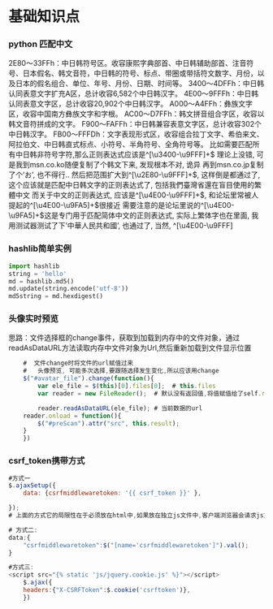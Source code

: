 # 基础知识点


### python 匹配中文
2E80～33FFh：中日韩符号区。收容康熙字典部首、中日韩辅助部首、注音符号、日本假名、韩文音符，中日韩的符号、标点、带圈或带括符文数字、月份，以及日本的假名组合、单位、年号、月份、日期、时间等。
3400～4DFFh：中日韩认同表意文字扩充A区，总计收容6,582个中日韩汉字。
4E00～9FFFh：中日韩认同表意文字区，总计收容20,902个中日韩汉字。
A000～A4FFh：彝族文字区，收容中国南方彝族文字和字根。
AC00～D7FFh：韩文拼音组合字区，收容以韩文音符拼成的文字。
F900～FAFFh：中日韩兼容表意文字区，总计收容302个中日韩汉字。
FB00～FFFDh：文字表现形式区，收容组合拉丁文字、希伯来文、阿拉伯文、中日韩直式标点、小符号、半角符号、全角符号等。
比如需要匹配所有中日韩非符号字符,那么正则表达式应该是^[\u3400-\u9FFF]+$
理论上没错, 可是我到msn.co.ko随便复制了个韩文下来, 发现根本不对, 诡异
再到msn.co.jp复制了个’お’, 也不得行..
然后把范围扩大到^[\u2E80-\u9FFF]+$, 这样倒是都通过了, 这个应该就是匹配中日韩文字的正则表达式了, 包括我們臺灣省還在盲目使用的繁體中文
而关于中文的正则表达式, 应该是^[\u4E00-\u9FFF]+$, 和论坛里常被人提起的^[\u4E00-\u9FA5]+$很接近
需要注意的是论坛里说的^[\u4E00-\u9FA5]+$这是专门用于匹配简体中文的正则表达式, 实际上繁体字也在里面, 我用测试器测试了下’中華人民共和國’, 也通过了, 当然, ^[\u4E00-\u9FFF]


### hashlib简单实例

```python
import hashlib
string = 'hello'
md = hashlib.md5()
md.update(string.encode('utf-8'))
md5string = md.hexdigest()
```

### 头像实时预览
思路：文件选择框的change事件，获取到加载到内存中的文件对象，通过readAsDataURL方法读取内存中文件对象为Url,然后重新加载到文件显示位置
```js
    #  文件change时将文件的url赋值过来
    #   头像预览, 可能多次选择,要跟随选择发生变化,所以应该用change
    $("#avatar_file").change(function(){
        var ele_file = $(this)[0].files[0];  # this.files
        var reader = new FileReader();  # 默认没有返回值,将值赋值给了self.result

        reader.readAsDataURL(ele_file); # 当前数据的url
    reader.onload = function(){
        $("#preScan").attr("src", this.result);
    }
    })
```

### csrf_token携带方式

```js
#方式一
$.ajaxSetup({
    data: {csrfmiddlewaretoken: '{{ csrf_token }}' },

});
# 上面的方式它的局限性在于必须放在html中,如果放在独立js文件中,客户端浏览器会请求js文件,此时csrf_taken没有渲染

# 方式二:
data:{
    "csrfmiddlewaretoken":$("[name='csrfmiddlewaretoken']").val(); 
}

#方式三:
<script src="{% static 'js/jquery.cookie.js' %}"></script> 
    $.ajax({
    headers:{"X-CSRFToken":$.cookie('csrftoken')},
    })
```